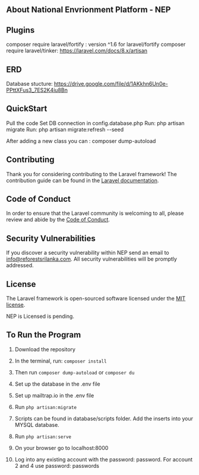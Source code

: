 ## About National Envrionment Platform - NEP


## Plugins
composer require laravel/fortify : version ^1.6 for laravel/fortify
composer require laravel/tinker:  https://laravel.com/docs/8.x/artisan

## ERD
Database stucture: https://drive.google.com/file/d/1AKkhn6Un0e-PPttXFus3_7ES2K4iu8Bn

## QuickStart
Pull the code
Set DB connection in config.database.php
Run: php artisan migrate
Run: php artisan migrate:refresh --seed

After adding a new class you can : composer dump-autoload

## Contributing

Thank you for considering contributing to the Laravel framework! The contribution guide can be found in the [Laravel documentation](https://laravel.com/docs/contributions).

## Code of Conduct

In order to ensure that the Laravel community is welcoming to all, please review and abide by the [Code of Conduct](https://laravel.com/docs/contributions#code-of-conduct).

## Security Vulnerabilities

If you discover a security vulnerability within NEP send an email to [info@reforestsrilanka.com](mailto:info@reforestsrilanka.com). All security vulnerabilities will be promptly addressed.

## License

The Laravel framework is open-sourced software licensed under the [MIT license](https://opensource.org/licenses/MIT).

NEP is Licensed is pending. 

## To Run the Program

1. Download the repository

2. In the terminal, run: `composer install`

3. Then run `composer dump-autoload` or `composer du`

4. Set up the database in the .env file

5. Set up mailtrap.io in the .env file

6. Run `php artisan:migrate`

7. Scripts can be found in database/scripts folder. Add the inserts into your MYSQL database.

8. Run `php artisan:serve`

9. On your browser go to localhost:8000

10. Log into any existing account with the password: password. For account 2 and 4 use password: passwords


